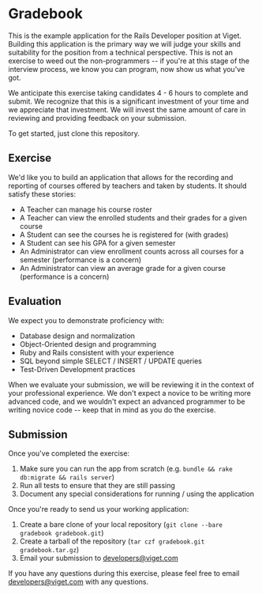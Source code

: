 # Gradebook

This is the example application for the Rails Developer position at Viget. Building this application is the primary way we will judge your skills and suitability for the position from a technical perspective. This is not an exercise to weed out the non-programmers -- if you're at this stage of the interview process, we know you can program, now show us what you've got.

We anticipate this exercise taking candidates 4 - 6 hours to complete and submit. We recognize that this is a significant investment of your time and we appreciate that investment. We will invest the same amount of care in reviewing and providing feedback on your submission.

To get started, just clone this repository.

## Exercise

We'd like you to build an application that allows for the recording and reporting of courses offered by teachers and taken by students. It should satisfy these stories:

* A Teacher can manage his course roster
* A Teacher can view the enrolled students and their grades for a given course
* A Student can see the courses he is registered for (with grades)
* A Student can see his GPA for a given semester
* An Administrator can view enrollment counts across all courses for a semester (performance is a concern)
* An Administrator can view an average grade for a given course (performance is a concern)

## Evaluation

We expect you to demonstrate proficiency with:

* Database design and normalization
* Object-Oriented design and programming
* Ruby and Rails consistent with your experience
* SQL beyond simple SELECT / INSERT / UPDATE queries
* Test-Driven Development practices

When we evaluate your submission, we will be reviewing it in the context of your professional experience. We don't expect a novice to be writing more advanced code, and we wouldn't expect an advanced programmer to be writing novice code -- keep that in mind as you do the exercise.

## Submission

Once you've completed the exercise:

1. Make sure you can run the app from scratch (e.g. `bundle && rake db:migrate && rails server`)
1. Run all tests to ensure that they are still passing
1. Document any special considerations for running / using the application

Once you're ready to send us your working application:

1. Create a bare clone of your local repository (`git clone --bare gradebook gradebook.git`)
1. Create a tarball of the repository (`tar czf gradebook.git gradebook.tar.gz`)
1. Email your submission to developers@viget.com

If you have any questions during this exercise, please feel free to email developers@viget.com with any questions.
